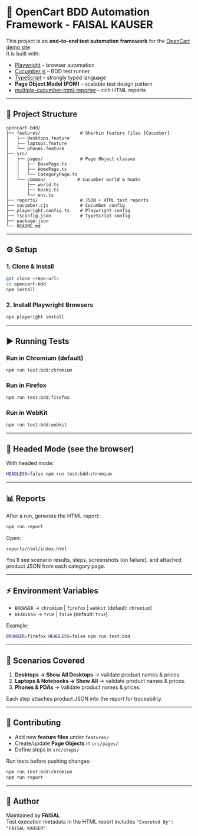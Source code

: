 # 🛒 OpenCart BDD Automation Framework - FAISAL KAUSER

This project is an **end-to-end test automation framework** for the [OpenCart demo site](https://demo.opencart.com/).  
It is built with:

- [Playwright](https://playwright.dev/) – browser automation  
- [Cucumber.js](https://cucumber.io/) – BDD test runner  
- [TypeScript](https://www.typescriptlang.org/) – strongly typed language  
- **Page Object Model (POM)** – scalable test design pattern  
- [multiple-cucumber-html-reporter](https://www.npmjs.com/package/multiple-cucumber-html-reporter) – rich HTML reports  

---

## 📂 Project Structure

```
opencart-bdd/
├── features/               # Gherkin feature files [Cucumber]
│   ├── desktops.feature
│   ├── laptops.feature
│   └── phones.feature
├── src/
│   ├── pages/              # Page Object classes
│   │   ├── BasePage.ts
│   │   ├── HomePage.ts
│   │   └── CategoryPage.ts
│   └── common/            # Cucumber world & hooks
│       ├── world.ts
│       ├── hooks.ts
│       └── env.ts
├── reports/                # JSON + HTML test reports
├── cucumber.cjs            # Cucumber config
├── playwright.config.ts    # Playwright config
├── tsconfig.json           # TypeScript config
├── package.json
└── README.md
```

---

## ⚙️ Setup

### 1. Clone & Install
```bash
git clone <repo-url>
cd opencart-bdd
npm install
```

### 2. Install Playwright Browsers
```bash
npx playwright install
```

---

## ▶️ Running Tests

### Run in **Chromium** (default)
```bash
npm run test:bdd:chromium
```

### Run in **Firefox**
```bash
npm run test:bdd:firefox
```

### Run in **WebKit**
```bash
npm run test:bdd:webkit
```

---

## 👀 Headed Mode (see the browser)

With headed mode:
```bash
HEADLESS=false npm run test:bdd:chromium
```


---

## 📊 Reports

After a run, generate the HTML report:

```bash
npm run report
```

Open:
```
reports/html/index.html
```

You’ll see scenario results, steps, screenshots (on failure), and attached product JSON from each category page.

---

## ⚡ Environment Variables

- `BROWSER` → `chromium` | `firefox` | `webkit` (default: `chromium`)
- `HEADLESS` → `true` | `false` (default: `true`)


Example:
```bash
BROWSER=firefox HEADLESS=false npm run test:bdd
```

---

## 🧪 Scenarios Covered

1. **Desktops → Show All Desktops** → validate product names & prices.  
2. **Laptops & Notebooks → Show All** → validate product names & prices.  
3. **Phones & PDAs** → validate product names & prices.  

Each step attaches product JSON into the report for traceability.

---

## 🙌 Contributing

- Add new **feature files** under `features/`  
- Create/update **Page Objects** in `src/pages/`  
- Define steps in `src/steps/`  

Run tests before pushing changes:
```bash
npm run test:bdd:chromium
npm run report
```

---

## 👤 Author

Maintained by **FAISAL**  
Test execution metadata in the HTML report includes `"Executed By": "FAISAL KAUSER"`.
